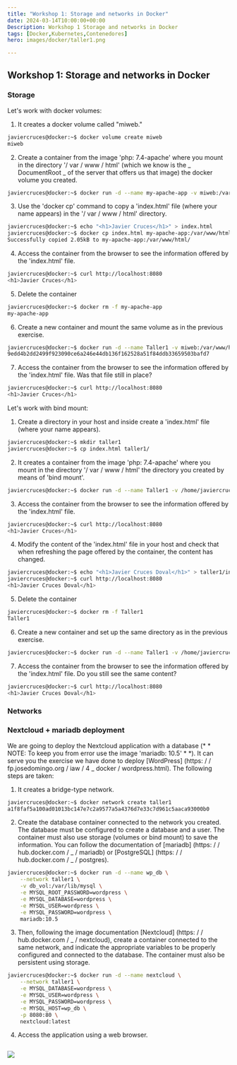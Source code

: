 ```yaml
---
title: "Workshop 1: Storage and networks in Docker"
date: 2024-03-14T10:00:00+00:00
Description: Workshop 1 Storage and networks in Docker
tags: [Docker,Kubernetes,Contenedores]
hero: images/docker/taller1.png

---
```

## Workshop 1: Storage and networks in Docker

### Storage

Let's work with docker volumes:

1. It creates a docker volume called "miweb."

```bash
javiercruces@docker:~$ docker volume create miweb
miweb
```

2. Create a container from the image 'php: 7.4-apache' where you mount in the directory '/ var / www / html' (which we know is the _ DocumentRoot _ of the server that offers us that image) the docker volume you created.

```bash
javiercruces@docker:~$ docker run -d --name my-apache-app -v miweb:/var/www/html -p 8080:80 php:7.4-apache
```

3. Use the 'docker cp' command to copy a 'index.html' file (where your name appears) in the '/ var / www / html' directory.

```bash
javiercruces@docker:~$ echo "<h1>Javier Cruces</h1>" > index.html
javiercruces@docker:~$ docker cp index.html my-apache-app:/var/www/html/
Successfully copied 2.05kB to my-apache-app:/var/www/html/
```

4. Access the container from the browser to see the information offered by the 'index.html' file.

```bash
javiercruces@docker:~$ curl http://localhost:8080
<h1>Javier Cruces</h1>
```

5. Delete the container

```bash
javiercruces@docker:~$ docker rm -f my-apache-app
my-apache-app
```

6. Create a new container and mount the same volume as in the previous exercise.

```bash
javiercruces@docker:~$ docker run -d --name Taller1 -v miweb:/var/www/html -p 8080:80 php:7.4-apache
9edd4b2dd2499f923090ce6a246e44db136f162528a51f84ddb33659503bafd7
```

7. Access the container from the browser to see the information offered by the 'index.html' file. Was that file still in place?

```bash
javiercruces@docker:~$ curl http://localhost:8080
<h1>Javier Cruces</h1>
```

Let's work with bind mount:

1. Create a directory in your host and inside create a 'index.html' file (where your name appears).

```bash
javiercruces@docker:~$ mkdir taller1
javiercruces@docker:~$ cp index.html taller1/
```

2. It creates a container from the image 'php: 7.4-apache' where you mount in the directory '/ var / www / html' the directory you created by means of 'bind mount'.

```bash
javiercruces@docker:~$ docker run -d --name Taller1 -v /home/javiercruces/taller1/:/var/www/html -p 8080:80 php:7.4-apache
```

3. Access the container from the browser to see the information offered by the 'index.html' file.

```bash
javiercruces@docker:~$ curl http://localhost:8080
<h1>Javier Cruces</h1>
```

4. Modify the content of the 'index.html' file in your host and check that when refreshing the page offered by the container, the content has changed.

```bash
javiercruces@docker:~$ echo "<h1>Javier Cruces Doval</h1>" > taller1/index.html
javiercruces@docker:~$ curl http://localhost:8080
<h1>Javier Cruces Doval</h1>

```

5. Delete the container

```bash
javiercruces@docker:~$ docker rm -f Taller1
Taller1
```

6. Create a new container and set up the same directory as in the previous exercise.

```bash
javiercruces@docker:~$ docker run -d --name Taller1 -v /home/javiercruces/taller1/:/var/www/html -p 8080:80 php:7.4-apache
```

7. Access the container from the browser to see the information offered by the 'index.html' file. Do you still see the same content?

```bash
javiercruces@docker:~$ curl http://localhost:8080
<h1>Javier Cruces Doval</h1>
```

### Networks

### Nextcloud + mariadb deployment

We are going to deploy the Nextcloud application with a database (* * NOTE: To keep you from error use the image 'mariadb: 10.5' * *). It can serve you the exercise we have done to deploy [WordPress] (https: / / fp.josedomingo.org / iaw / 4 _ docker / wordpress.html). The following steps are taken:

1. It creates a bridge-type network.

```bash
javiercruces@docker:~$ docker network create taller1          
a1f8faf5a100ad01013bc147e7c2a9577a5a4376d7e33c7d961c5aaca93000b0

```

2. Create the database container connected to the network you created. The database must be configured to create a database and a user. The container must also use storage (volumes or bind mount) to save the information. You can follow the documentation of [mariadb] (https: / / hub.docker.com / _ / mariadb) or [PostgreSQL] (https: / / hub.docker.com / _ / postgres).

```bash
javiercruces@docker:~$ docker run -d --name wp_db \
    --network taller1 \
    -v db_vol:/var/lib/mysql \
    -e MYSQL_ROOT_PASSWORD=wordpress \
    -e MYSQL_DATABASE=wordpress \
    -e MYSQL_USER=wordpress \
    -e MYSQL_PASSWORD=wordpress \
    mariadb:10.5
```

3. Then, following the image documentation [Nextcloud] (https: / / hub.docker.com / _ / nextcloud), create a container connected to the same network, and indicate the appropriate variables to be properly configured and connected to the database. The container must also be persistent using storage.

```bash
javiercruces@docker:~$ docker run -d --name nextcloud \
    --network taller1 \
    -e MYSQL_DATABASE=wordpress \
    -e MYSQL_USER=wordpress \
    -e MYSQL_PASSWORD=wordpress \
    -e MYSQL_HOST=wp_db \
    -p 8080:80 \
    nextcloud:latest

```

4. Access the application using a web browser.

```bash

```

![](../img/Pasted_image_20240119110827.png)